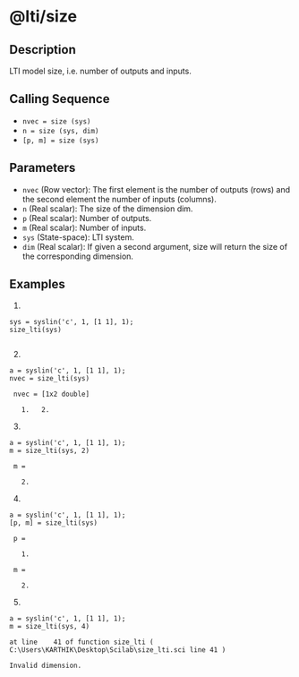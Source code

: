 # @lti/size

## Description
LTI model size, i.e. number of outputs and inputs.

## Calling Sequence
- `nvec = size (sys)`
- `n = size (sys, dim)`
- `[p, m] = size (sys)`

## Parameters
- `nvec` (Row vector): The first element is the number of outputs (rows) and the second element the number of inputs (columns).
- `n` (Real scalar): The size of the dimension dim.
- `p` (Real scalar): Number of outputs.
- `m` (Real scalar): Number of inputs.
- `sys` (State-space): LTI system.
- `dim` (Real scalar): If given a second argument, size will return the size of the corresponding dimension.

## Examples
1.
```
sys = syslin('c', 1, [1 1], 1);
size_lti(sys)
```
```

```
2.
```
a = syslin('c', 1, [1 1], 1);
nvec = size_lti(sys)
```
```
 nvec = [1x2 double]

   1.   2.
```

3.
```
a = syslin('c', 1, [1 1], 1);
m = size_lti(sys, 2)
```
```
 m = 

   2.
```

4.
```
a = syslin('c', 1, [1 1], 1);
[p, m] = size_lti(sys)
```
```
 p = 

   1.

 m = 

   2.
```

5.
```
a = syslin('c', 1, [1 1], 1);
m = size_lti(sys, 4)
```
```
at line    41 of function size_lti ( C:\Users\KARTHIK\Desktop\Scilab\size_lti.sci line 41 )

Invalid dimension.
```
